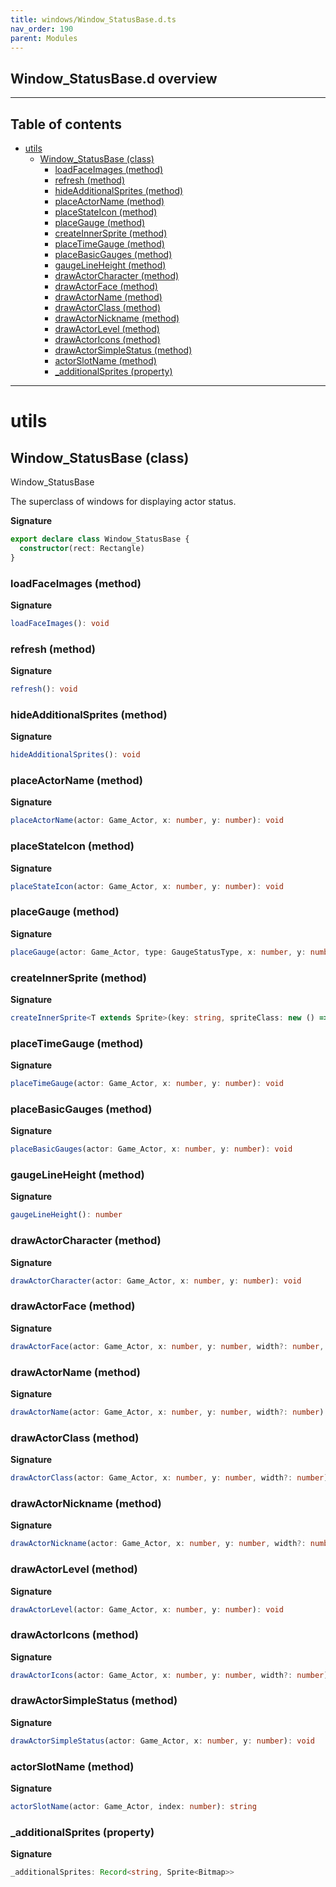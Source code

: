 ```yaml
---
title: windows/Window_StatusBase.d.ts
nav_order: 190
parent: Modules
---
```


## Window_StatusBase.d overview

---

<h2 class="text-delta">Table of contents</h2>

- [utils](#utils)
  - [Window_StatusBase (class)](#window_statusbase-class)
    - [loadFaceImages (method)](#loadfaceimages-method)
    - [refresh (method)](#refresh-method)
    - [hideAdditionalSprites (method)](#hideadditionalsprites-method)
    - [placeActorName (method)](#placeactorname-method)
    - [placeStateIcon (method)](#placestateicon-method)
    - [placeGauge (method)](#placegauge-method)
    - [createInnerSprite (method)](#createinnersprite-method)
    - [placeTimeGauge (method)](#placetimegauge-method)
    - [placeBasicGauges (method)](#placebasicgauges-method)
    - [gaugeLineHeight (method)](#gaugelineheight-method)
    - [drawActorCharacter (method)](#drawactorcharacter-method)
    - [drawActorFace (method)](#drawactorface-method)
    - [drawActorName (method)](#drawactorname-method)
    - [drawActorClass (method)](#drawactorclass-method)
    - [drawActorNickname (method)](#drawactornickname-method)
    - [drawActorLevel (method)](#drawactorlevel-method)
    - [drawActorIcons (method)](#drawactoricons-method)
    - [drawActorSimpleStatus (method)](#drawactorsimplestatus-method)
    - [actorSlotName (method)](#actorslotname-method)
    - [\_additionalSprites (property)](#_additionalsprites-property)

---

# utils

## Window_StatusBase (class)

Window_StatusBase

The superclass of windows for displaying actor status.

**Signature**

```ts
export declare class Window_StatusBase {
  constructor(rect: Rectangle)
}
```

### loadFaceImages (method)

**Signature**

```ts
loadFaceImages(): void
```

### refresh (method)

**Signature**

```ts
refresh(): void
```

### hideAdditionalSprites (method)

**Signature**

```ts
hideAdditionalSprites(): void
```

### placeActorName (method)

**Signature**

```ts
placeActorName(actor: Game_Actor, x: number, y: number): void
```

### placeStateIcon (method)

**Signature**

```ts
placeStateIcon(actor: Game_Actor, x: number, y: number): void
```

### placeGauge (method)

**Signature**

```ts
placeGauge(actor: Game_Actor, type: GaugeStatusType, x: number, y: number): void
```

### createInnerSprite (method)

**Signature**

```ts
createInnerSprite<T extends Sprite>(key: string, spriteClass: new () => T): T
```

### placeTimeGauge (method)

**Signature**

```ts
placeTimeGauge(actor: Game_Actor, x: number, y: number): void
```

### placeBasicGauges (method)

**Signature**

```ts
placeBasicGauges(actor: Game_Actor, x: number, y: number): void
```

### gaugeLineHeight (method)

**Signature**

```ts
gaugeLineHeight(): number
```

### drawActorCharacter (method)

**Signature**

```ts
drawActorCharacter(actor: Game_Actor, x: number, y: number): void
```

### drawActorFace (method)

**Signature**

```ts
drawActorFace(actor: Game_Actor, x: number, y: number, width?: number, height?: number): void
```

### drawActorName (method)

**Signature**

```ts
drawActorName(actor: Game_Actor, x: number, y: number, width?: number): void
```

### drawActorClass (method)

**Signature**

```ts
drawActorClass(actor: Game_Actor, x: number, y: number, width?: number): void
```

### drawActorNickname (method)

**Signature**

```ts
drawActorNickname(actor: Game_Actor, x: number, y: number, width?: number): void
```

### drawActorLevel (method)

**Signature**

```ts
drawActorLevel(actor: Game_Actor, x: number, y: number): void
```

### drawActorIcons (method)

**Signature**

```ts
drawActorIcons(actor: Game_Actor, x: number, y: number, width?: number): void
```

### drawActorSimpleStatus (method)

**Signature**

```ts
drawActorSimpleStatus(actor: Game_Actor, x: number, y: number): void
```

### actorSlotName (method)

**Signature**

```ts
actorSlotName(actor: Game_Actor, index: number): string
```

### \_additionalSprites (property)

**Signature**

```ts
_additionalSprites: Record<string, Sprite<Bitmap>>
```
